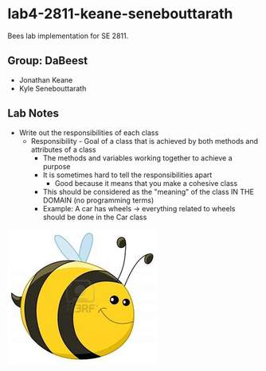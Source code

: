 # lab4-2811-keane-senebouttarath

Bees lab implementation for SE 2811.

## Group: DaBeest
- Jonathan Keane
- Kyle Senebouttarath

## Lab Notes

- Write out the responsibilities of each class
  - Responsibility - Goal of a class that is achieved by both methods and attributes of a class
    - The methods and variables working together to achieve a purpose
    - It is sometimes hard to tell the responsibilities apart
      - Good because it means that you make a cohesive class
    - This should be considered as the "meaning" of the class IN THE DOMAIN (no programming terms)
    - Example: A car has wheels -> everything related to wheels should be done in the Car class

<img src="bee-1.jpg" width="300">
